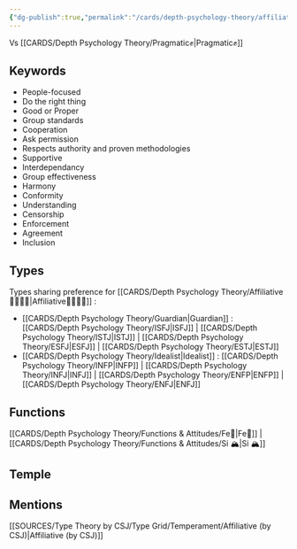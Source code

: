 ```yaml
---
{"dg-publish":true,"permalink":"/cards/depth-psychology-theory/affiliative/","noteIcon":"","created":"2023-01-01T13:10:48.722+01:00","updated":"2023-04-20T15:25:48.173+02:00"}
---
```


Vs [[CARDS/Depth Psychology Theory/Pragmatic✊\|Pragmatic✊]]

## Keywords
- People-focused
- Do the right thing
- Good or Proper
- Group standards
- Cooperation
- Ask permission
- Respects authority and proven methodologies
- Supportive
- Interdependancy
- Group effectiveness
- Harmony
- Conformity
- Understanding
- Censorship
- Enforcement
- Agreement
- Inclusion

## Types 
Types sharing preference for [[CARDS/Depth Psychology Theory/Affiliative👨‍👩‍👧‍👦\|Affiliative👨‍👩‍👧‍👦]] : 
- [[CARDS/Depth Psychology Theory/Guardian\|Guardian]] : [[CARDS/Depth Psychology Theory/ISFJ\|ISFJ]] | [[CARDS/Depth Psychology Theory/ISTJ\|ISTJ]] | [[CARDS/Depth Psychology Theory/ESFJ\|ESFJ]] | [[CARDS/Depth Psychology Theory/ESTJ\|ESTJ]]
- [[CARDS/Depth Psychology Theory/Idealist\|Idealist]] : [[CARDS/Depth Psychology Theory/INFP\|INFP]] | [[CARDS/Depth Psychology Theory/INFJ\|INFJ]] | [[CARDS/Depth Psychology Theory/ENFP\|ENFP]] | [[CARDS/Depth Psychology Theory/ENFJ\|ENFJ]] 

## Functions 
[[CARDS/Depth Psychology Theory/Functions & Attitudes/Fe💉\|Fe💉]] | [[CARDS/Depth Psychology Theory/Functions & Attitudes/Si 🏔️\|Si 🏔️]]

## Temple 


## Mentions
[[SOURCES/Type Theory by CSJ/Type Grid/Temperament/Affiliative (by CSJ)\|Affiliative (by CSJ)]]

